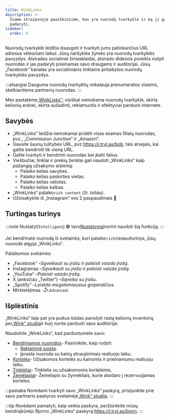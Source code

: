 ```yaml
---
title: WinkLinks
description: >-
  Šiame straipsnyje paaiškinsime, kas yra nuorodų tvarkyklė ir ką ji gali
  padaryti.
sidebar:
  order: 0
---
```

Nuorodų tvarkyklė leidžia išsaugoti ir tvarkyti jums patinkančius URL adresus vėlesniam laikui. Jūsų naršyklės žymės yra nuorodų tvarkyklės pavyzdys. Atsiradus socialinei žiniasklaidai, atsirado didesnis poreikis rodyti nuorodas ir jas padaryti prieinamas savo draugams ir auditorijai. Jūsų „Facebook“ kanalas yra socialiniams tinklams pritaikytos nuorodų tvarkyklės pavyzdys.

:::atsargiai
Dauguma nuorodų tvarkyklių reikalauja prenumeratos visiems, skelbiantiems partnerių nuorodas.
:::

Mes pastatėme[„WinkLinks“](https://i.trvl.as/); visiškai nemokama nuorodų tvarkyklė, skirta kelionių erdvei, skirta sužadinti, reklamuotis ir efektyviai parduoti internete.

## Savybės

* „WinkLinks“ leidžia nemokamai pridėti visas esamas filialų nuorodas, pvz., „Commission Junction“ ir „Amazon“.
* Gausite šaunų tuštybės URL, pvz.<https://i.trvl.as/bob>, tais atvejais, kai galite bendrinti tik vieną URL.
* Galite tvarkyti ir bendrinti nuorodas bei įkelti failus.
* Viešbučiai, tinklai ir prekių ženklai gali naudoti „WinkLinks“ kaip pažangią užsakymo sistemą:
  * Palaiko kelias savybes.
  * Palaiko kelias paskirties vietas.
  * Palaiko kelias valiutas.
  * Palaiko kelias kalbas.
* „WinkLinks“ palaiko`rich content` *(žr. toliau)*.
* Užsisakykite iš „Instagram“ vos 2 paspaudimais 🚀

## Turtingas turinys

:::note
Nustatyti`Intelligent`į 🟢 tavo[Nustatymai](/link-manager/settings)norint naudoti šią funkciją.
:::

Jei bendrinate nuorodą iš svetainės, kuri palaiko`rich`/`oEmbed`turinys, jūsų nuoroda atgyja „WinkLinks“.

Palaikomos svetainės:

* „Facebook“ –*Sąveikauti su įrašu ir paleisti vaizdo įrašą*.
* Instagramas –*Sąveikauti su įrašu ir paleisti vaizdo įrašą*.
* „YouTube“ –*Paleisti vaizdo įrašą*.
* X (anksčiau „Twitter“) –*Sąveika su įrašu*.
* „Spotify“ –*Leiskite mėgstamiausius grojaraščius*.
* Mirktelėjimas -*Žr.`Advanced`*.

## Išplėstinis

„WinkLinks“ taip pat yra puikus būdas parodyti rastą kelionių inventorių per[„Wink“ studija](https://studio.wink.travel)ir kurį norite parduoti savo auditorijai.

Naudokite „WinkLinks“, kad parduotumėte savo:

* [Bendrinamos nuorodos](/studio/shareable-links)- Pasirinkite, kaip rodyti:
  * [Reklaminė juosta](/developers/web-components/#content-loader).
  * Įprasta nuoroda su kainų atnaujinimais realiuoju laiku.
* [Kortelės](/studio/cards)- Užsakomos kortelės su kainomis ir prieinamumu realiuoju laiku.
* [Tinkleliai](/studio/grids)- Tinklelis su užsakomomis kortelėmis.
* [Žemėlapiai](/studio/maps)- Žemėlapis su žymekliais, kurie atsidaro į rezervuojamas korteles.

:::pastaba
Norėdami tvarkyti savo „WinkLinks“ paskyrą, prisijunkite prie savo partnerio paskyros svetainėje[„Wink“ studija](https://studio.wink.travel).
:::

:::tip
Norėdami pamatyti, kaip veikia paskyra, peržiūrėkite mūsų bendraįkūrėjo Bjorno „WinkLinks“ paskyrą:<https://i.trvl.as/bjorn>.
:::

